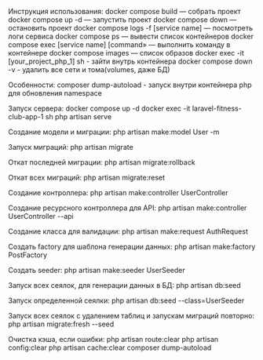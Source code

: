 Инструкция использования:
docker compose build — собрать проект
docker compose up -d — запустить проект
docker compose down — остановить проект
docker compose logs -f [service name] — посмотреть логи сервиса
docker compose ps — вывести список контейнеров
docker compose exec [service name] [command» — выполнить команду в контейнере
docker compose images — список образов
docker exec -it [your_project_php_1] sh - зайти внутрь контейнера
docker compose down -v - удалить все сети и тома(volumes, даже БД)

Особенности:
composer dump-autoload - запуск внутри контейнера php для обновления namespace

Запуск сервера:
docker compose up -d
docker exec -it laravel-fitness-club-app-1 sh
php artisan serve

Создание модели и миграции:
php artisan make:model User -m

Запуск миграций:
php artisan migrate

Откат последней миграции:
php artisan migrate:rollback

Откат всех миграций:
php artisan migrate:reset

Создание контроллера:
php artisan make:controller UserController

Создание ресурсного контроллера для API:
php artisan make:controller UserController --api

Создание класса для валидации:
php artisan make:request AuthRequest

Создать factory для шаблона генерации данных:
php artisan make:factory PostFactory

Создать seeder:
php artisan make:seeder UserSeeder

Запуск всех сеялок, для генерации данных в БД:
php artisan db:seed

Запуск определенной сеялки:
php artisan db:seed --class=UserSeeder

Запуск всех сеялок с удалением таблиц и запускам миграций повторно:
php artisan migrate:fresh --seed

Очистка кэша, если ошибки:
php artisan route:clear
php artisan config:clear
php artisan cache:clear
composer dump-autoload